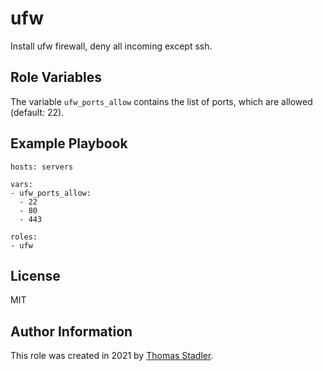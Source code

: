 ufw
=========

Install ufw firewall, deny all incoming except ssh.

<!-- Requirements
------------

Any pre-requisites that may not be covered by Ansible itself or the role should be mentioned here. For instance, if the role uses the EC2 module, it may be a good idea to mention in this section that the boto package is required. -->

Role Variables
--------------

The variable `ufw_ports_allow` contains the list of ports, which are allowed (default: 22).

<!-- Dependencies
------------

A list of other roles hosted on Galaxy should go here, plus any details in regards to parameters that may need to be set for other roles, or variables that are used from other roles. -->

Example Playbook
----------------

    hosts: servers

    vars:
    - ufw_ports_allow:
      - 22
      - 80
      - 443

    roles:
    - ufw

License
-------

MIT

Author Information
------------------

This role was created in 2021 by [Thomas Stadler](https://thomasst.xyz).
